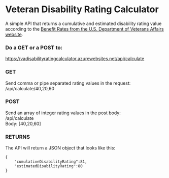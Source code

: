 # Veteran Disability Rating Calculator

A simple API that returns a cumulative and estimated disability rating value according to the [Benefit Rates from the U.S. Department of Veterans Affairs website](https://www.benefits.va.gov/compensation/rates-index.asp).

### Do a GET or a POST to:
<a href="https://vadisabilityratingcalculator.azurewebsites.net//api/calculate">https://vadisabilityratingcalculator.azurewebsites.net/api/calculate</a>

### GET
Send comma or pipe separated rating values in the request:  
/api/calculate/40,20,60  

### POST
Send an array of integer rating values in the post body:  
/api/calculate  
Body: [40,20,60]  

### RETURNS
The API will return a JSON object that looks like this:  
```
{
    "cumulativeDisabilityRating":81,
    "estimatedDisabilityRating":80
}
```

